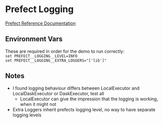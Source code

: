 # Prefect Logging

[Prefect Reference Documentation](https://docs.prefect.io/core/concepts/logging.html)

## Environment Vars
These are required in order for the demo to run correctly:  
`set PREFECT__LOGGING__LEVEL=INFO`  
`set PREFECT__LOGGING__EXTRA_LOGGERS="['lib']"`  

## Notes
- I found logging behaviour differs between LocalExecutor and LocalDaskExecutor or DaskExecutor, test all
  - LocalExecutor can give the impression that the logging is working, when it might not
- Extra Loggers inherit prefects logging level, no way to have separate logging levels